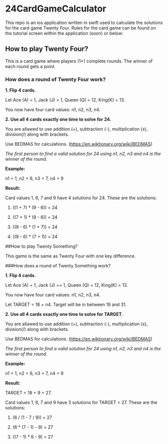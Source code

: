 # 24CardGameCalculator

This repo is an ios application written in swift used to calculate the solutions for the card game Twenty Four. Rules for the card game can be found on the tutorial screen within the application (soon) or below:

## How to play Twenty Four?

This is a card game where players (1+) complete rounds. The winner of each round gets a point.

### How does a round of Twenty Four work?

**1. Flip 4 cards.**

Let Ace (A) = 1, Jack (J) = 1, Queen (Q) = 12, King(K) = 13.

You now have four card values: n1, n2, n3, n4.

**2. Use all 4 cards exactly one time to solve for 24.**

You are allawed to use addition (+), subtraction (-), multiplication (x), division(/) along with brackets.

Use BEDMAS for calculations. (https://en.wiktionary.org/wiki/BEDMAS)

*The first person to find a valid solution for 24 using n1, n2, n3 and n4 is the winner of the round.*

**Example:** 

n1 = 1, n2 = 6, n3 = 7, n4 = 9

**Result:**

Card values 1, 6, 7 and 9 have 4 solutions for 24. These are the solutions:

1. ((1 + 7) * (9 - 6)) = 24

2. ((7 + 1) * (9 - 6)) = 24

3. ((9 - 6) * (1 + 7)) = 24

4. ((9 - 6) * (7 + 1)) = 24

##How to play Twenty Something?

This game is the same as Twenty Four with one key difference.

###How does a round of Twenty Something work?

**1. Flip 4 cards.**

Let Ace (A) = 1, Jack (J) == 1, Queen (Q) = 12, King(K) = 13.

You now have four card values: n1, n2, n3, n4.

Let TARGET = 18 + n4. Target will be in between 19 and 31.

**2. Use all 4 cards exactly one time to solve for TARGET.**

You are allawed to use addition (+), subtraction (-), multiplication (x), division(/) along with brackets.

Use BEDMAS for calculations. (https://en.wiktionary.org/wiki/BEDMAS)

*The first person to find a valid solution for 24 using n1, n2, n3 and n4 is the winner of the round.*

**Example:** 

n1 = 1, n2 = 6, n3 = 7, n4 = 9

**Result:**

TARGET = 18 + 9 = 27.

Card values 1, 6, 7 and 9 have 3 solutions for TARGET = 27. These are the solutions:

1. (6 / (1 - 7 / 9)) = 27

2. (6 * (7 - 1) - 9) = 27

3. ((7 - 1) * 6 - 9) = 27
